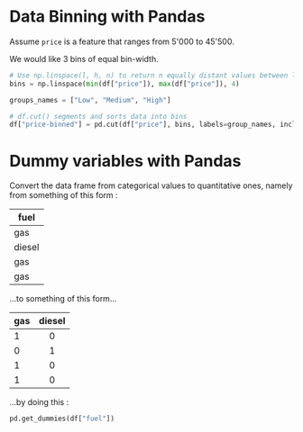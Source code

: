 # Data Binning with Pandas

Assume `price` is a feature that ranges from 5'000 to 45'500.

We would like 3 bins of equal bin-width.

```python
# Use np.linspace(l, h, n) to return n equally distant values between l and h
bins = np.linspace(min(df["price"]), max(df["price"]), 4)

groups_names = ["Low", "Medium", "High"]

# df.cut() segments and sorts data into bins
df["price-binned"] = pd.cut(df["price"], bins, labels=group_names, include_lowest=True)
```


# Dummy variables with Pandas

Convert the data frame from categorical values to quantitative ones, namely from something of this form :

| fuel   |
| ------ |
| gas    |
| diesel |
| gas    |
| gas    |

...to something of this form...

| gas | diesel |
| --- | :----: |
| 1   |   0    |
| 0   |   1    |
| 1   |   0    |
| 1   |   0    |

...by doing this :

```python
pd.get_dummies(df["fuel"])
```